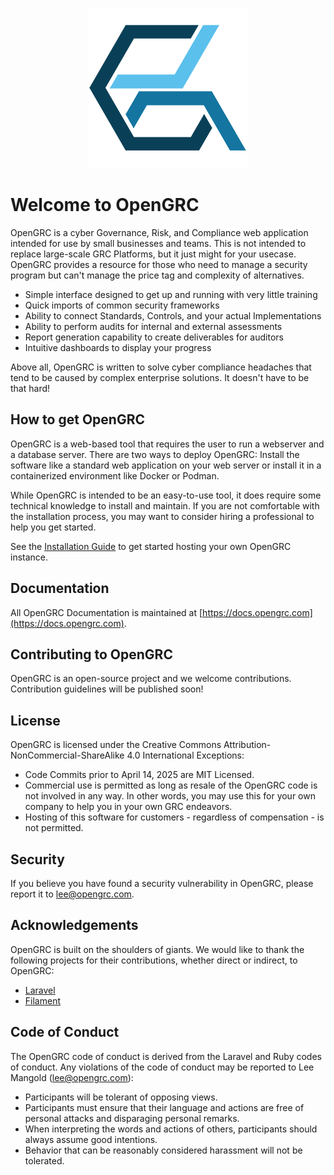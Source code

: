 <p style="text-align: center;">
  <img src="https://github.com/LeeMangold/opengrc-docs/blob/main/docs/img/logo-256.png?raw=true" alt="OpenGRC Logo" />
</p>

# Welcome to OpenGRC

OpenGRC is a cyber Governance, Risk, and Compliance web application intended for use by small businesses and teams. This is not intended to replace large-scale GRC Platforms, but it just might for your usecase. OpenGRC provides a resource for those who need to manage a security program but can't manage the price tag and complexity of alternatives.

* Simple interface designed to get up and running with very little training
* Quick imports of common security frameworks
* Ability to connect Standards, Controls, and your actual Implementations
* Ability to perform audits for internal and external assessments
* Report generation capability to create deliverables for auditors
* Intuitive dashboards to display your progress

Above all, OpenGRC is written to solve cyber compliance headaches that tend to be caused by complex enterprise solutions. It doesn't have to be that hard!

## How to get OpenGRC
OpenGRC is a web-based tool that requires the user to run a webserver and a database server. There are two ways to deploy OpenGRC: Install the software like a standard web application on your web server or install it in a containerized environment like Docker or Podman. 

While OpenGRC is intended to be an easy-to-use tool, it does require some technical knowledge to install and maintain. If you are not comfortable with the installation process, you may want to consider hiring a professional to help you get started.

See the [Installation Guide](/installation) to get started hosting your own OpenGRC instance. 

## Documentation
All OpenGRC Documentation is maintained at [https://docs.opengrc.com](https://docs.opengrc.com).

## Contributing to OpenGRC

OpenGRC is an open-source project and we welcome contributions. Contribution guidelines will be published soon!

## License
OpenGRC is licensed under the Creative Commons Attribution-NonCommercial-ShareAlike 4.0 International
Exceptions:
* Code Commits prior to April 14, 2025 are MIT Licensed.
* Commercial use is permitted as long as resale of the OpenGRC code is not involved in any way. In other words, you may use this for your own company to help you in your own GRC endeavors.
* Hosting of this software for customers - regardless of compensation - is not permitted.

## Security

If you believe you have found a security vulnerability in OpenGRC, please report it to lee@opengrc.com.

## Acknowledgements

OpenGRC is built on the shoulders of giants. We would like to thank the following projects for their contributions, whether direct or indirect, to OpenGRC:

* [Laravel](https://laravel.com)
* [Filament](https://filamentphp.com)

## Code of Conduct
The OpenGRC code of conduct is derived from the Laravel and Ruby codes of conduct. Any violations of the code of conduct may be reported to Lee Mangold (lee@opengrc.com):

- Participants will be tolerant of opposing views.
- Participants must ensure that their language and actions are free of personal attacks and disparaging personal remarks.
- When interpreting the words and actions of others, participants should always assume good intentions.
- Behavior that can be reasonably considered harassment will not be tolerated.


